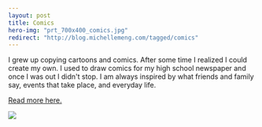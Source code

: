 ```yaml
---
layout: post
title: Comics
hero-img: "prt_700x400_comics.jpg"
redirect: "http://blog.michellemeng.com/tagged/comics"
---
```


I grew up copying cartoons and comics. After some time I realized I could create my own. I used to draw comics for my high school newspaper and once I was out I didn't stop. I am always inspired by what friends and family say, events that take place, and everyday life.

[Read more here.](http://blog.michellemeng.com/tagged/comics)

![](http://payload73.cargocollective.com/1/7/255527/3773006/fleas.png)
